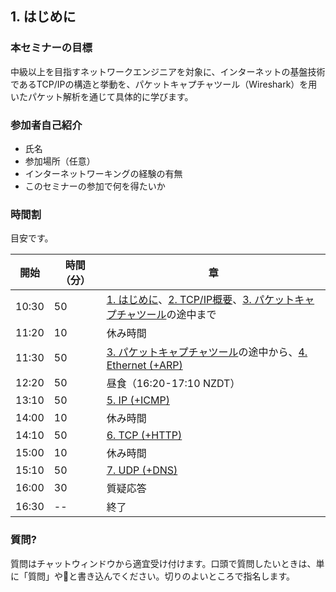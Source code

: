 ## 1. はじめに

### 本セミナーの目標

中級以上を目指すネットワークエンジニアを対象に、インターネットの基盤技術であるTCP/IPの構造と挙動を、パケットキャプチャツール（Wireshark）を用いたパケット解析を通じて具体的に学びます。


### 参加者自己紹介

- 氏名
- 参加場所（任意）
- インターネットワーキングの経験の有無
- このセミナーの参加で何を得たいか


### 時間割

目安です。

開始 | 時間（分）| 章
--|--|--
10:30 | 50 | [1. はじめに](./01_Preface.md)、[2. TCP/IP概要](./02_Basics.md)、[3. パケットキャプチャツール](./03_Wireshark.md)の途中まで
11:20 | 10 | 休み時間
11:30 | 50 | [3. パケットキャプチャツール](./03_Wireshark.md)の途中から、[4. Ethernet (+ARP)](./04_Ethernet-Arp.md)
12:20 | 50 | 昼食（16:20-17:10 NZDT）
13:10 | 50 | [5. IP (+ICMP)](./05_IP-ping.md)
14:00 | 10 | 休み時間
14:10 | 50 | [6. TCP (+HTTP)](./06_Tcp-Http.md)
15:00 | 10 | 休み時間
15:10 | 50 | [7. UDP (+DNS)](./07_Udp-Dns.md)
16:00 | 30 | 質疑応答
16:30 | -- | 終了


### 質問?

質問はチャットウィンドウから適宜受け付けます。口頭で質問したいときは、単に「質問」や🙋と書き込んでください。切りのよいところで指名します。
